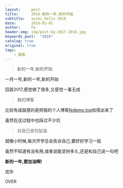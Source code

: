 ```yaml
---
layout:     post
title:      2018-新的一年,新的开始
subtitle:   suibi_hello 2018
date:       2018-01-01
author:     Fe
header-img: img/post-bg-2017-2018.jpg
keywords_post:  "2018"
catalog: true
original: true
tags:
    - 随笔
---
```


>新的一年,新的开始

一月一号,新的一年,新的开始  

回首2017,感觉做了很多,又感觉一事无成  

>我的博客

比较有成就感的是把我的个人博客<a href="https://fedemo.top/" target="view_window">fedemo.top</a>给搭出来了   

虽然在这过程中也踩过不少坑

>对自己说句加油

就像小时候,每次开学总会告诉自己,要好好学习一般  

虽然不知道有没有用,或者说能坚持多久,还是和自己说一句吧

**新的一年,要加油啊!**

完毕

OVER

